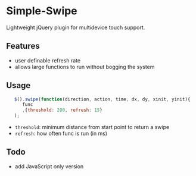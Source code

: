 # Simple-Swipe
Lightweight jQuery plugin for multidevice touch support.

## Features
 - user definable refresh rate 
  - allows large functions to run without bogging the system

## Usage

```javascript
   $().swipe(function(direction, action, time, dx, dy, xinit, yinit){
      func
      ,{threshold: 200, refresh: 15}
   );
```  
 - ```threshold```: minimum distance from start point to return a swipe
 - ```refresh```: how often func is run (in ms)

## Todo
 - add JavaScript only version
